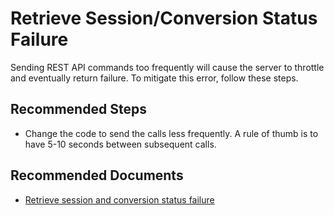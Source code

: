<properties
  pagetitle="Retrieve Session/Conversion Status Failure"
  service="microsoft.mixedreality"
  resource="remoterenderingaccounts"
  ms.author="jlyons,rapete"
  selfhelptype="Generic"
  supporttopicids="32693065,32693066"
  resourcetags=""
  productpesids="16997"
  cloudEnvironments="public, fairfax, usnat, ussec"
  articleid="fdc917af-86c3-4372-9801-ebda4b4c405e"
  ownershipid="MixedReality_RemoteRendering" />
# Retrieve Session/Conversion Status Failure

Sending REST API commands too frequently will cause the server to throttle and eventually return failure. To mitigate this error, follow these steps.

## **Recommended Steps**

* Change the code to send the calls less frequently. A rule of thumb is to have 5-10 seconds between subsequent calls.

## **Recommended Documents**

* [Retrieve session and conversion status failure](https://docs.microsoft.com/azure/remote-rendering/resources/troubleshoot#retrieve-sessionconversion-status-fails)
